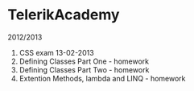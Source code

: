 TelerikAcademy
==============
2012/2013

1. CSS exam 13-02-2013 
2. Defining Classes Part One  - homework
3. Defining Classes Part Two - homework
4. Extention Methods, lambda and LINQ - homework
